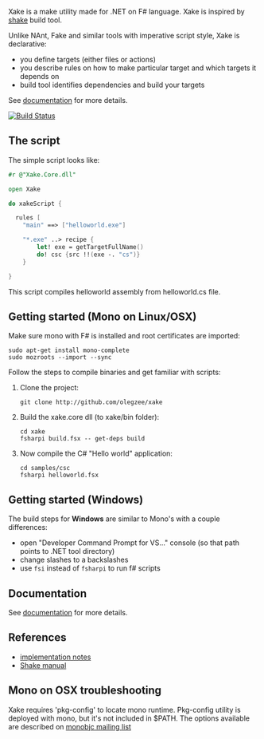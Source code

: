 Xake is a make utility made for .NET on F# language. Xake is inspired by [shake](https://github.com/ndmitchell/shake) build tool.

Unlike NAnt, Fake and similar tools with imperative script style, Xake is declarative:

  * you define targets (either files or actions)
  * you describe rules on how to make particular target and which targets it depends on
  * build tool identifies dependencies and build your targets

See [documentation](docs/overview.md) for more details.

[![Build Status](https://travis-ci.org/OlegZee/Xake.svg?branch=master)](https://travis-ci.org/OlegZee/Xake)

## The script

The simple script looks like:
```fsharp
#r @"Xake.Core.dll"

open Xake

do xakeScript {

  rules [
    "main" ==> ["helloworld.exe"]

    "*.exe" ..> recipe {
        let! exe = getTargetFullName()
        do! csc {src !!(exe -. "cs")}
    }

}
```

This script compiles helloworld assembly from helloworld.cs file.

## Getting started (Mono on Linux/OSX)

Make sure mono with F# is installed and root certificates are imported:
```
sudo apt-get install mono-complete
sudo mozroots --import --sync
```

Follow the steps to compile binaries and get familiar with scripts:

1. Clone the project:

    `git clone http://github.com/olegzee/xake`
1. Build the xake.core dll (to xake/bin folder):

    ```
    cd xake
    fsharpi build.fsx -- get-deps build
    ```
1. Now compile the C# "Hello world" application:

    ```
    cd samples/csc
    fsharpi helloworld.fsx
    ```

## Getting started (Windows)
The build steps for **Windows** are similar to Mono's with a couple differences:

  * open "Developer Command Prompt for VS..." console (so that path points to .NET tool directory)
  * change slashes to a backslashes
  * use `fsi` instead of `fsharpi` to run f# scripts

## Documentation

See [documentation](docs/overview.md) for more details.

## References

  * [implementation notes](docs/implnotes.md)
  * [Shake manual](https://github.com/ndmitchell/shake/blob/master/docs/Manual.md)

## Mono on OSX troubleshooting
Xake requires 'pkg-config' to locate mono runtime. Pkg-config utility is deployed with mono, but it's not included in
$PATH. The options available are described on [monobjc mailing list](http://www.mail-archive.com/users@lists.monobjc.net/msg00235.html)
